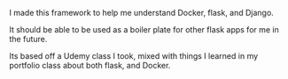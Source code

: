 I made this framework to help me understand Docker, flask, and Django.

It should be able to be used as a boiler plate for other flask apps for me in the future.

Its based off a Udemy class I took, mixed with things I learned in my portfolio class about both flask, and Docker.